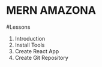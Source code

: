 # MERN AMAZONA


#Lessons
1. Introduction
2. Install Tools
3. Create React App
4. Create Git Repository
